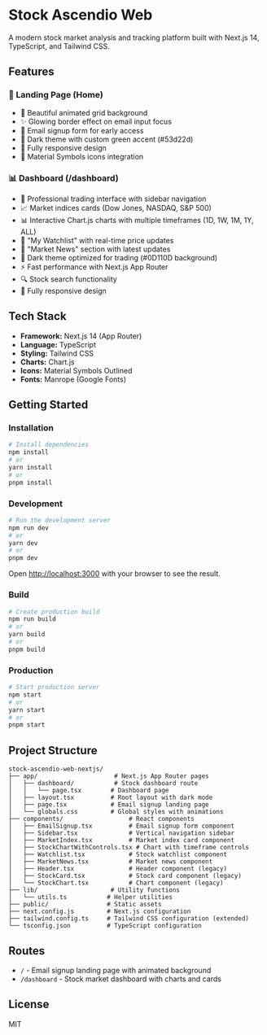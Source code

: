 # Stock Ascendio Web

A modern stock market analysis and tracking platform built with Next.js 14, TypeScript, and Tailwind CSS.

## Features

### 🎯 Landing Page (Home)

- 💚 Beautiful animated grid background
- ✨ Glowing border effect on email input focus
- 📧 Email signup form for early access
- 🌙 Dark theme with custom green accent (#53d22d)
- 📱 Fully responsive design
- 🎨 Material Symbols icons integration

### 📊 Dashboard (/dashboard)

- 🎯 Professional trading interface with sidebar navigation
- 📈 Market indices cards (Dow Jones, NASDAQ, S&P 500)
- 📊 Interactive Chart.js charts with multiple timeframes (1D, 1W, 1M, 1Y, ALL)
- 👀 "My Watchlist" with real-time price updates
- 📰 "Market News" section with latest updates
- 🎨 Dark theme optimized for trading (#0D110D background)
- ⚡ Fast performance with Next.js App Router
- 🔍 Stock search functionality
- 📱 Fully responsive design

## Tech Stack

- **Framework:** Next.js 14 (App Router)
- **Language:** TypeScript
- **Styling:** Tailwind CSS
- **Charts:** Chart.js
- **Icons:** Material Symbols Outlined
- **Fonts:** Manrope (Google Fonts)

## Getting Started

### Installation

```bash
# Install dependencies
npm install
# or
yarn install
# or
pnpm install
```

### Development

```bash
# Run the development server
npm run dev
# or
yarn dev
# or
pnpm dev
```

Open [http://localhost:3000](http://localhost:3000) with your browser to see the result.

### Build

```bash
# Create production build
npm run build
# or
yarn build
# or
pnpm build
```

### Production

```bash
# Start production server
npm start
# or
yarn start
# or
pnpm start
```

## Project Structure

```
stock-ascendio-web-nextjs/
├── app/                     # Next.js App Router pages
│   ├── dashboard/           # Stock dashboard route
│   │   └── page.tsx        # Dashboard page
│   ├── layout.tsx          # Root layout with dark mode
│   ├── page.tsx            # Email signup landing page
│   └── globals.css         # Global styles with animations
├── components/                  # React components
│   ├── EmailSignup.tsx          # Email signup form component
│   ├── Sidebar.tsx              # Vertical navigation sidebar
│   ├── MarketIndex.tsx          # Market index card component
│   ├── StockChartWithControls.tsx # Chart with timeframe controls
│   ├── Watchlist.tsx            # Stock watchlist component
│   ├── MarketNews.tsx           # Market news component
│   ├── Header.tsx               # Header component (legacy)
│   ├── StockCard.tsx            # Stock card component (legacy)
│   └── StockChart.tsx           # Chart component (legacy)
├── lib/                    # Utility functions
│   └── utils.ts           # Helper utilities
├── public/                # Static assets
├── next.config.js         # Next.js configuration
├── tailwind.config.ts     # Tailwind CSS configuration (extended)
└── tsconfig.json          # TypeScript configuration
```

## Routes

- `/` - Email signup landing page with animated background
- `/dashboard` - Stock market dashboard with charts and cards

## License

MIT
